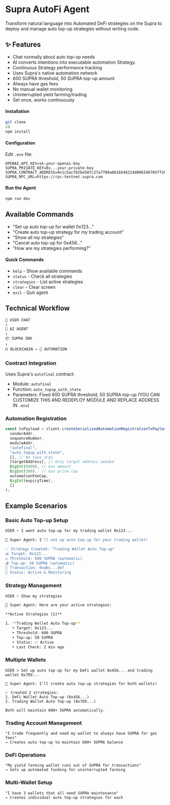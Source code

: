 # Supra AutoFi Agent
Transform natural language into Automated DeFi strategies on the Supra to deploy and manage auto top-up strategies without writing code.

## ✨ Features

- Chat normally about auto top-up needs
- AI converts intentions into executable automation Strategy.  
- Continuous Strategy performance tracking
- Uses Supra's native automation network
- 600 SUPRA threshold, 50 SUPRA top-up amount
- Always have gas fees
- No manual wallet monitoring
- Uninterrupted yield farming/trading
- Set once, works continuously

#### Installation

```bash
git clone 
cd 
npm install
```

#### Configuration
Edit `.env` file:

```env
OPENAI_API_KEY=sk-your-openai-key
SUPRA_PRIVATE_KEY=0x...your-private-key
SUPRA_CONTRACT_ADDRESS=0x1c5acf62be507c27a7788a661b546224d806246765ff2695efece60194c6df05
SUPRA_RPC_URL=https://rpc-testnet.supra.com
```

#### Run the Agent

```bash
npm run dev
```

## Available Commands
- "Set up auto top-up for wallet 0x123..."
- "Create auto top-up strategy for my trading account"
- "Show all my strategies"
- "Cancel auto top-up for 0x456..."
- "How are my strategies performing?"

#### Quick Commands
- `help` - Show available commands
- `status` - Check all strategies
- `strategies` - List active strategies  
- `clear` - Clear screen
- `exit` - Quit agent

## Technical Workflow

```
👤 USER CHAT
↓
🧠 AI AGENT 
↓
📦 SUPRA SDK 
↓
⛓️ BLOCKCHAIN → 🤖 AUTOMATION
```

### Contract Integration
Uses Supra's `autofinal` contract:
- Module: `autofinal`
- Function: `auto_topup_with_state` 
- Parameters: Fixed 600 SUPRA threshold, 50 SUPRA top-up (YOU CAN CUSTOMIZE THIS AND REDEPLOY MODULE AND REPLACE ADDRESS IN `.env`)

### Automation Registration

```typescript
const txPayload = client.createSerializedAutomationRegistrationTxPayloadRawTxObject(
  senderAddr,
  sequenceNumber,
  moduleAddr,
  "autofinal",
  "auto_topup_with_state",
  [], // No type args
  [targetAddress], // Only target address needed
  BigInt(5000), // Gas amount
  BigInt(200),  // Gas price cap
  automationFeeCap,
  BigInt(expiryTime),
  []
);
```

## Example Scenarios

### Basic Auto Top-up Setup

```bash
USER > I want auto top-up for my trading wallet 0x123...

🤖 Super Agent: I'll set up auto top-up for your trading wallet!

✅ Strategy Created: "Trading Wallet Auto Top-up"
📊 Target: 0x123...
⚖️ Threshold: 600 SUPRA (automatic)
💰 Top-up: 50 SUPRA (automatic)
🔗 Transaction: 0xabc...def
🤖 Status: Active & Monitoring
```

### Strategy Management

```bash
USER > Show my strategies

🤖 Super Agent: Here are your active strategies:

**Active Strategies (1)**

1. **Trading Wallet Auto Top-up**
   • Target: 0x123...
   • Threshold: 600 SUPRA
   • Top-up: 50 SUPRA  
   • Status: ✅ Active
   • Last Check: 2 min ago

```

### Multiple Wallets
```
USER > Set up auto top-up for my DeFi wallet 0x456... and trading wallet 0x789...

🤖 Super Agent: I'll create auto top-up strategies for both wallets!

✅ Created 2 strategies:
1. DeFi Wallet Auto Top-up (0x456...)
2. Trading Wallet Auto Top-up (0x789...)

Both will maintain 600+ SUPRA automatically.

```

### Trading Account Management
```
"I trade frequently and need my wallet to always have SUPRA for gas fees"
→ Creates auto top-up to maintain 600+ SUPRA balance
```

### DeFi Operations
```
"My yield farming wallet runs out of SUPRA for transactions"
→ Sets up automated funding for uninterrupted farming
```

### Multi-Wallet Setup
```
"I have 3 wallets that all need SUPRA maintenance"
→ Creates individual auto top-up strategies for each
```

